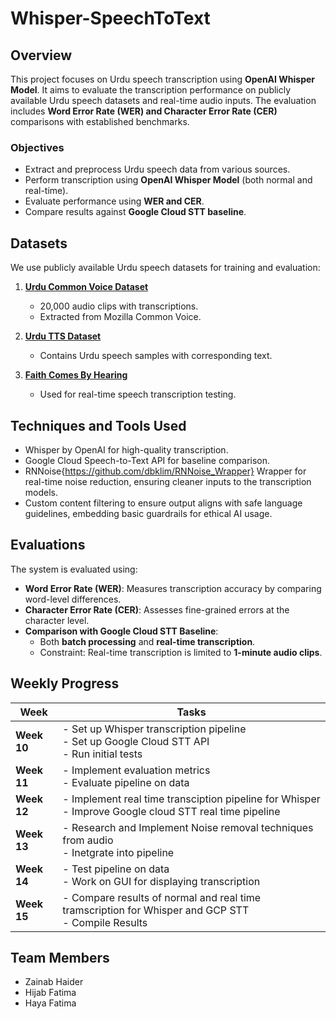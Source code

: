 # Whisper-SpeechToText

## Overview
This project focuses on Urdu speech transcription using **OpenAI Whisper Model**. It aims to evaluate the transcription performance on publicly available Urdu speech datasets and real-time audio inputs. The evaluation includes **Word Error Rate (WER) and Character Error Rate (CER)** comparisons with established benchmarks.

### Objectives
- Extract and preprocess Urdu speech data from various sources.
- Perform transcription using **OpenAI Whisper Model** (both normal and real-time).
- Evaluate performance using **WER and CER**.
- Compare results against **Google Cloud STT baseline**.

## Datasets
We use publicly available Urdu speech datasets for training and evaluation:

1. **[Urdu Common Voice Dataset](https://www.kaggle.com/datasets/muhammadahmedansari/urdu-dataset-20000/data?select=final_main_dataset.tsv)**  
   - 20,000 audio clips with transcriptions.
   - Extracted from Mozilla Common Voice.

2. **[Urdu TTS Dataset](https://huggingface.co/datasets/muhammadsaadgondal/urdu-tts/viewer)**  
   - Contains Urdu speech samples with corresponding text.

3. **[Faith Comes By Hearing](https://www.faithcomesbyhearing.com/audio-bible-resources/recordings-database)**  
   - Used for real-time speech transcription testing.

## Techniques and Tools Used

- Whisper by OpenAI for high-quality transcription.
- Google Cloud Speech-to-Text API for baseline comparison.
- RNNoise{https://github.com/dbklim/RNNoise_Wrapper} Wrapper for real-time noise reduction, ensuring cleaner inputs to the transcription models.
- Custom content filtering to ensure output aligns with safe language guidelines, embedding basic guardrails for ethical AI usage.

## Evaluations
The system is evaluated using:

- **Word Error Rate (WER)**: Measures transcription accuracy by comparing word-level differences.
- **Character Error Rate (CER)**: Assesses fine-grained errors at the character level.
- **Comparison with Google Cloud STT Baseline**:
  - Both **batch processing** and **real-time transcription**.
  - Constraint: Real-time transcription is limited to **1-minute audio clips**.

## Weekly Progress

| Week   | Tasks |
|--------|------------------------------------------------------|
| **Week 10** | - Set up Whisper transcription pipeline <br> - Set up Google Cloud STT API <br> - Run initial tests |
| **Week 11** | - Implement evaluation metrics <br> - Evaluate pipeline on data |
| **Week 12** | - Implement real time transciption pipeline for Whisper <br> - Improve Google cloud STT real time pipeline |
| **Week 13** | - Research and Implement Noise removal techniques from audio <br> - Inetgrate into pipeline |
| **Week 14** | - Test pipeline on data <br> -  Work on GUI for displaying transcription |
| **Week 15** | - Compare results of normal and real time tramscription for Whisper and GCP STT <br> -  Compile Results |

## Team Members
- Zainab Haider 
- Hijab Fatima 
- Haya Fatima
